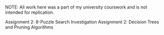 NOTE: All work here was a part of my university courswork and is not intended for replication.


Assignment 2: 8-Puzzle Search Investigation
Assignment 2: Decision Trees and Pruning Algorithms

